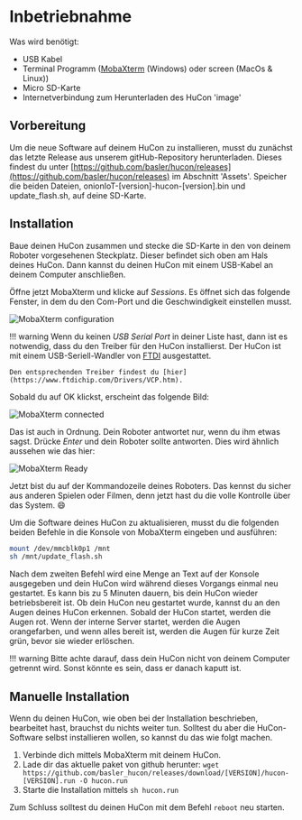 # Inbetriebnahme

Was wird benötigt:

- USB Kabel
- Terminal Programm ([MobaXterm](https://mobaxterm.mobatek.net/) (Windows) oder screen (MacOs & Linux))
- Micro SD-Karte
- Internetverbindung zum Herunterladen des HuCon 'image'

## Vorbereitung
Um die neue Software auf deinem HuCon zu installieren, musst du zunächst das letzte Release aus unserem gitHub-Repository herunterladen. Dieses findest du unter [https://github.com/basler/hucon/releases](https://github.com/basler/hucon/releases) im Abschnitt 'Assets'.
Speicher die beiden Dateien, onionIoT-[version]-hucon-[version].bin und update_flash.sh, auf deine SD-Karte.

## Installation
Baue deinen HuCon zusammen und stecke die SD-Karte in den von deinem Roboter vorgesehenen Steckplatz. Dieser befindet sich oben am Hals deines HuCon.
Dann kannst du deinen HuCon mit einem USB-Kabel an deinem Computer anschließen.

Öffne jetzt MobaXterm und klicke auf *Sessions*. Es öffnet sich das folgende Fenster, in dem du den Com-Port und die Geschwindigkeit einstellen musst.


![MobaXterm configuration](../images/initial_setup/mobaxterm_configuration.png)

!!! warning
    Wenn du keinen *USB Serial Port* in deiner Liste hast, dann ist es notwendig, dass du den Treiber für den HuCon installierst. Der HuCon ist mit einem USB-Seriell-Wandler von [FTDI](https://www.ftdichip.com) ausgestattet.

    Den entsprechenden Treiber findest du [hier](https://www.ftdichip.com/Drivers/VCP.htm).


Sobald du auf OK klickst, erscheint das folgende Bild:

![MobaXterm connected](../images/initial_setup/mobaxterm_connected.png)

Das ist auch in Ordnung. Dein Roboter antwortet nur, wenn du ihm etwas sagst. Drücke *Enter* und dein Roboter sollte antworten. Dies wird ähnlich aussehen wie das hier:

![MobaXterm Ready](../images/initial_setup/mobaxterm_ready.png)

Jetzt bist du auf der Kommandozeile deines Roboters. Das kennst du sicher aus anderen Spielen oder Filmen, denn jetzt hast du die volle Kontrolle über das System. :smile:

Um die Software deines HuCon zu aktualisieren, musst du die folgenden beiden Befehle in die Konsole von MobaXterm eingeben und ausführen:

```sh
mount /dev/mmcblk0p1 /mnt
sh /mnt/update_flash.sh
```

Nach dem zweiten Befehl wird eine Menge an Text auf der Konsole ausgegeben und dein HuCon wird während dieses Vorgangs einmal neu gestartet. Es kann bis zu 5 Minuten dauern, bis dein HuCon wieder betriebsbereit ist.
Ob dein HuCon neu gestartet wurde, kannst du an den Augen deines HuCon erkennen. Sobald der HuCon startet, werden die Augen rot. Wenn der interne Server startet, werden die Augen orangefarben, und wenn alles bereit ist, werden die Augen für kurze Zeit grün, bevor sie wieder erlöschen.

!!! warning
    Bitte achte darauf, dass dein HuCon nicht von deinem Computer getrennt wird. Sonst könnte es sein, dass er danach kaputt ist.

## Manuelle Installation
Wenn du deinen HuCon, wie oben bei der Installation beschrieben, bearbeitet hast, brauchst du nichts weiter tun. Solltest du aber die HuCon-Software selbst installieren wollen, so kannst du das wie folgt machen.

1. Verbinde dich mittels MobaXterm mit deinem HuCon.
2. Lade dir das aktuelle paket von github herunter:
   `wget https://github.com/basler_hucon/releases/download/[VERSION]/hucon-[VERSION].run -O hucon.run`
3. Starte die Installation mittels `sh hucon.run`

Zum Schluss solltest du deinen HuCon mit dem Befehl `reboot` neu starten.